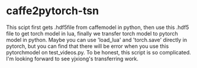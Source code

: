 # caffe2pytorch-tsn

This scipt first gets .hdf5file from caffemodel in python, 
then use this .hdf5 file to get torch model in lua, 
finally we transfer torch model to pytorch model in python.
Maybe you can use 'load_lua' and 'torch.save' directly in pytorch, but you can find that there will be error when you use this pytorchmodel
on test_videos.py.
To be honest, this script is so complicated. I'm looking forward to see yjxiong's transferring work.
